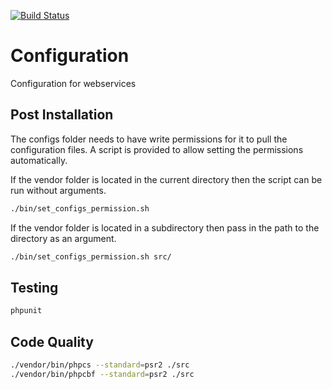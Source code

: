 [![Build Status](https://travis-ci.org/roundpartner/configuration.svg?branch=master)](https://travis-ci.org/roundpartner/configuration)

# Configuration
Configuration for webservices

## Post Installation

The configs folder needs to have write permissions for it to pull the configuration files.
A script is provided to allow setting the permissions automatically.

If the vendor folder is located in the current directory then the script can be run without arguments.
```bash
./bin/set_configs_permission.sh
```

If the vendor folder is located in a subdirectory then pass in the path to the directory as an argument.
```bash
./bin/set_configs_permission.sh src/
```

## Testing
```bash
phpunit
```

## Code Quality
```bash
./vendor/bin/phpcs --standard=psr2 ./src
./vendor/bin/phpcbf --standard=psr2 ./src
```
